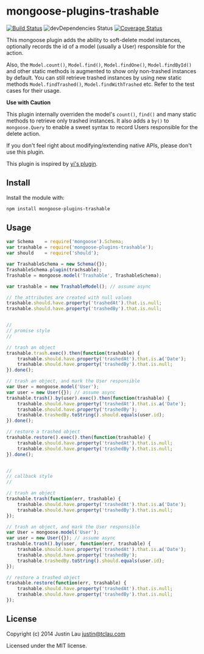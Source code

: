 # mongoose-plugins-trashable

[![Build Status](https://travis-ci.org/justin-lau/mongoose-plugins-trashable.svg?branch=master)](https://travis-ci.org/justin-lau/mongoose-plugins-trashable)
![devDependencies Status](https://david-dm.org/justin-lau/mongoose-plugins-trashable/dev-status.svg?style=flat)
[![Coverage Status](https://img.shields.io/coveralls/justin-lau/mongoose-plugins-trashable.svg)](https://coveralls.io/r/justin-lau/mongoose-plugins-trashable?branch=master)

This mongoose plugin adds the ability to soft-delete model instances,
optionally records the id of a model (usually a User) responsible for the action.

Also, the `Model.count()`, `Model.find()`, `Model.findOne()`,
`Model.findById()` and other static methods is augmented to show only
non-trashed instances by default. You can still retrieve trashed instances by
using new static methods `Model.findTrashed()`, `Model.findWithTrashed` etc.
Refer to the test cases for their usage.

**Use with Caution**

This plugin internally overriden the model's `count()`, `find()` and many
static methods to retrieve only trashed instances. It also adds a `by()` to
`mongoose.Query` to enable a sweet syntax to record Users responsible for the
delete action.

If you don't feel right about modifying/extending native APIs, please don't use
this plugin.

This plugin is inspired by
[yi's plugin](https://github.com/yi/mongoose-trashable).

## Install

Install the module with:

```bash
npm install mongoose-plugins-trashable
```

## Usage
```javascript
var Schema    = require('mongoose').Schema;
var trashable = require('mongoose-plugins-trashable');
var should    = require('should');

var TrashableSchema = new Schema({});
TrashableSchema.plugin(trachsable);
Trashable = mongoose.model('Trashable', TrashableSchema);

var trashable = new TrashableModel(); // assume async

// the attributes are created with null values
trashable.should.have.property('trashedAt').that.is.null;
trashable.should.have.property('trashedBy').that.is.null;


//
// promise style
//

// trash an object
trashable.trash.exec().then(function(trashable) {
    trashable.should.have.property('trashedAt').that.is.a('Date');
    trashable.should.have.property('trashedBy').that.is.null;
}).done();

// trash an object, and mark the User responsible
var User = mongoose.model('User');
var user = new User({}); // assume async
trashable.trash().by(user).exec().then(function(trashable) {
    trashable.should.have.property('trashedAt').that.is.a('Date');
    trashable.should.have.property('trashedBy');
    trashable.trashedBy.toString().should.equals(user.id);
}).done();

// restore a trashed object
trashable.restore().exec().then(function(trashable) {
    trashable.should.have.property('trashedAt').that.is.null;
    trashable.should.have.property('trashedBy').that.is.null;
}).done();


//
// callback style
//

// trash an object
trashable.trash(function(err, trashable) {
    trashable.should.have.property('trashedAt').that.is.a('Date');
    trashable.should.have.property('trashedBy').that.is.null;
});

// trash an object, and mark the User responsible
var User = mongoose.model('User');
var user = new User({}); // assume async
trashable.trash().by(user, function(err, trashable) {
    trashable.should.have.property('trashedAt').that.is.a('Date');
    trashable.should.have.property('trashedBy');
    trashable.trashedBy.toString().should.equals(user.id);
});

// restore a trashed object
trashable.restore(function(err, trashable) {
    trashable.should.have.property('trashedAt').that.is.null;
    trashable.should.have.property('trashedBy').that.is.null;
});
```

## License

Copyright (c) 2014 Justin Lau <justin@tclau.com>

Licensed under the MIT license.
